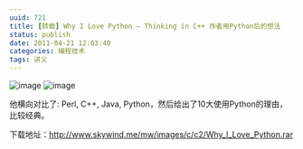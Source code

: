 ```yaml
---
uuid: 721
title: [转载] Why I Love Python – Thinking in C++ 作者用Python后的想法
status: publish
date: 2011-04-21 12:03:40
categories: 编程技术
tags: 讲义
---
```

![image](https://skywind3000.github.io/images/blog/wp-content/2011/04/image_thumb.gif) ![image](https://skywind3000.github.io/images/blog/wp-content/2011/04/image_thumb1.gif)

他横向对比了: Perl, C++, Java, Python，然后给出了10大使用Python的理由，比较经典。

下载地址：<http://www.skywind.me/mw/images/c/c2/Why_I_Love_Python.rar>

